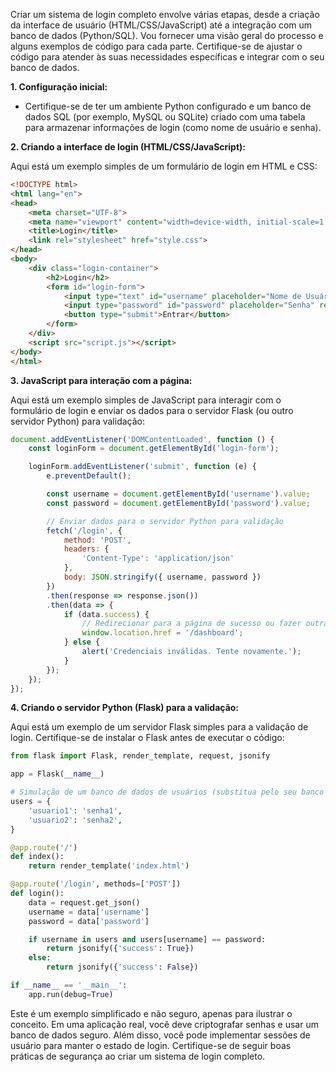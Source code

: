 Criar um sistema de login completo envolve várias etapas, desde a criação da interface de usuário (HTML/CSS/JavaScript) até a integração com um banco de dados (Python/SQL). Vou fornecer uma visão geral do processo e alguns exemplos de código para cada parte. Certifique-se de ajustar o código para atender às suas necessidades específicas e integrar com o seu banco de dados.

**1. Configuração inicial:**

- Certifique-se de ter um ambiente Python configurado e um banco de dados SQL (por exemplo, MySQL ou SQLite) criado com uma tabela para armazenar informações de login (como nome de usuário e senha).

**2. Criando a interface de login (HTML/CSS/JavaScript):**

Aqui está um exemplo simples de um formulário de login em HTML e CSS:

```html
<!DOCTYPE html>
<html lang="en">
<head>
    <meta charset="UTF-8">
    <meta name="viewport" content="width=device-width, initial-scale=1.0">
    <title>Login</title>
    <link rel="stylesheet" href="style.css">
</head>
<body>
    <div class="login-container">
        <h2>Login</h2>
        <form id="login-form">
            <input type="text" id="username" placeholder="Nome de Usuário" required>
            <input type="password" id="password" placeholder="Senha" required>
            <button type="submit">Entrar</button>
        </form>
    </div>
    <script src="script.js"></script>
</body>
</html>
```

**3. JavaScript para interação com a página:**

Aqui está um exemplo simples de JavaScript para interagir com o formulário de login e enviar os dados para o servidor Flask (ou outro servidor Python) para validação:

```javascript
document.addEventListener('DOMContentLoaded', function () {
    const loginForm = document.getElementById('login-form');

    loginForm.addEventListener('submit', function (e) {
        e.preventDefault();

        const username = document.getElementById('username').value;
        const password = document.getElementById('password').value;

        // Enviar dados para o servidor Python para validação
        fetch('/login', {
            method: 'POST',
            headers: {
                'Content-Type': 'application/json'
            },
            body: JSON.stringify({ username, password })
        })
        .then(response => response.json())
        .then(data => {
            if (data.success) {
                // Redirecionar para a página de sucesso ou fazer outra ação
                window.location.href = '/dashboard';
            } else {
                alert('Credenciais inválidas. Tente novamente.');
            }
        });
    });
});
```

**4. Criando o servidor Python (Flask) para a validação:**

Aqui está um exemplo de um servidor Flask simples para a validação de login. Certifique-se de instalar o Flask antes de executar o código:

```python
from flask import Flask, render_template, request, jsonify

app = Flask(__name__)

# Simulação de um banco de dados de usuários (substitua pelo seu banco de dados real)
users = {
    'usuario1': 'senha1',
    'usuario2': 'senha2',
}

@app.route('/')
def index():
    return render_template('index.html')

@app.route('/login', methods=['POST'])
def login():
    data = request.get_json()
    username = data['username']
    password = data['password']

    if username in users and users[username] == password:
        return jsonify({'success': True})
    else:
        return jsonify({'success': False})

if __name__ == '__main__':
    app.run(debug=True)
```

Este é um exemplo simplificado e não seguro, apenas para ilustrar o conceito. Em uma aplicação real, você deve criptografar senhas e usar um banco de dados seguro. Além disso, você pode implementar sessões de usuário para manter o estado de login. Certifique-se de seguir boas práticas de segurança ao criar um sistema de login completo.